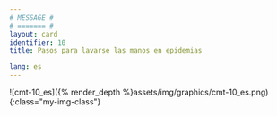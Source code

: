 ```yaml
---
# MESSAGE #
# ======= #
layout: card
identifier: 10
title: Pasos para lavarse las manos en epidemias

lang: es
---
```


![cmt-10_es]({% render_depth %}assets/img/graphics/cmt-10_es.png){:class="my-img-class"}
